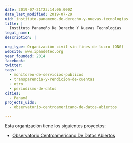 ```yaml
---
date: 2019-07-21T23:14:06.000Z
date_last_modified: 2019-07-29
uid: instituto-panameno-de-derecho-y-nuevas-tecnologias
title: |
  Instituto Panameño De Derecho Y Nuevas Tecnologías
legal_name: 
description: |
  
org_type: Organización civil sin fines de lucro (ONG)
website: www.ipandetec.org
year_founded: 2014
facebook: 
twitter: 
tags:
  - monitoreo-de-servicios-publicos
  - transparencia-y-rendicion-de-cuentas
  - otro
  - periodismo-de-datos
cities: 
  - Panamá
projects_uids:
  - observatorio-centroamericano-de-datos-abiertos

---
```


Esta organización tiene los siguientes proyectos:

- [Observatorio Centroamericano De Datos Abiertos](/proyectos/observatorio-centroamericano-de-datos-abiertos)
